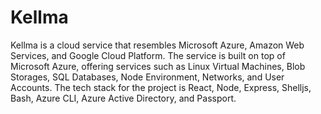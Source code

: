 # Kellma

Kellma is a cloud service that resembles Microsoft Azure, Amazon Web Services, and Google Cloud Platform. The service is built on top of Microsoft Azure, offering services such as Linux Virtual Machines, Blob Storages, SQL Databases, Node Environment,  Networks, and User Accounts. The tech stack for the project is React, Node, Express, Shelljs, Bash, Azure CLI, Azure Active Directory, and Passport. 
